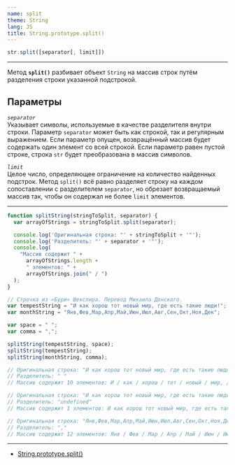 ```yaml
---
name: split
theme: String
lang: JS
title: String.prototype.split()
---
```


```js
str.split([separator[, limit]])
```

---

Метод **`split()`** разбивает объект `String` на массив строк путём разделения строки указанной подстрокой.

## Параметры

_`separator`_<br />
Указывает символы, используемые в качестве разделителя внутри строки. Параметр `separator` может быть как строкой, так и регулярным выражением. Если параметр опущен, возвращённый массив будет содержать один элемент со всей строкой. Если параметр равен пустой строке, строка `str` будет преобразована в массив символов.

_`limit`_<br />
Целое число, определяющее ограничение на количество найденных подстрок. Метод `split()` всё равно разделяет строку на каждом сопоставлении с разделителем `separator`, но обрезает возвращаемый массив так, чтобы он содержал не более `limit` элементов.

---

```js
function splitString(stringToSplit, separator) {
  var arrayOfStrings = stringToSplit.split(separator);

  console.log('Оригинальная строка: "' + stringToSplit + '"');
  console.log('Разделитель: "' + separator + '"');
  console.log(
    "Массив содержит " +
      arrayOfStrings.length +
      " элементов: " +
      arrayOfStrings.join(" / ")
  );
}

// Строчка из «Бури» Шекспира. Перевод Миxаила Донского.
var tempestString = "И как хорош тот новый мир, где есть такие люди!";
var monthString = "Янв,Фев,Мар,Апр,Май,Июн,Июл,Авг,Сен,Окт,Ноя,Дек";

var space = " ";
var comma = ",";

splitString(tempestString, space);
splitString(tempestString);
splitString(monthString, comma);

// Оригинальная строка: "И как хорош тот новый мир, где есть такие люди!"
// Разделитель: " "
// Массив содержит 10 элементов: И / как / хорош / тот / новый / мир, / где / есть / такие / люди!

// Оригинальная строка: "И как хорош тот новый мир, где есть такие люди!"
// Разделитель: "undefined"
// Массив содержит 1 элементов: И как хорош тот новый мир, где есть такие люди!

// Оригинальная строка: "Янв,Фев,Мар,Апр,Май,Июн,Июл,Авг,Сен,Окт,Ноя,Дек"
// Разделитель: ","
// Массив содержит 12 элементов: Янв / Фев / Мар / Апр / Май / Июн / Июл / Авг / Сен / Окт / Ноя / Дек
```

---

- [String.prototype.split()](https://developer.mozilla.org/ru/docs/Web/JavaScript/Reference/Global_Objects/String/split)
